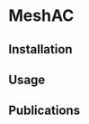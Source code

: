 <!--
 * @Author: Kejie Fu
 * @Date: 2023-03-11 23:20:09
 * @LastEditTime: 2023-04-03 16:51:45
 * @LastEditors: Kejie Fu
 * @Description: 
 * @FilePath: /MeshAC/README.md
-->
# MeshAC

## Installation

## Usage

## Publications

